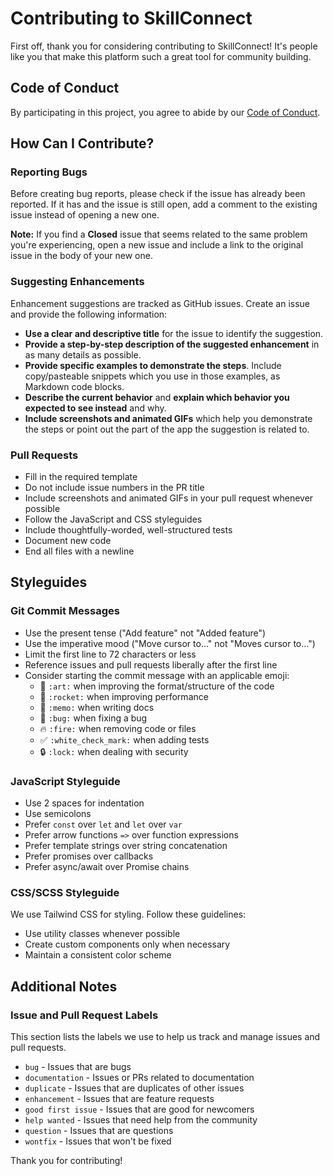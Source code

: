 # Contributing to SkillConnect

First off, thank you for considering contributing to SkillConnect! It's people like you that make this platform such a great tool for community building.

## Code of Conduct

By participating in this project, you agree to abide by our [Code of Conduct](CODE_OF_CONDUCT.md).

## How Can I Contribute?

### Reporting Bugs

Before creating bug reports, please check if the issue has already been reported. If it has and the issue is still open, add a comment to the existing issue instead of opening a new one.

**Note:** If you find a **Closed** issue that seems related to the same problem you're experiencing, open a new issue and include a link to the original issue in the body of your new one.

### Suggesting Enhancements

Enhancement suggestions are tracked as GitHub issues. Create an issue and provide the following information:

* **Use a clear and descriptive title** for the issue to identify the suggestion.
* **Provide a step-by-step description of the suggested enhancement** in as many details as possible.
* **Provide specific examples to demonstrate the steps**. Include copy/pasteable snippets which you use in those examples, as Markdown code blocks.
* **Describe the current behavior** and **explain which behavior you expected to see instead** and why.
* **Include screenshots and animated GIFs** which help you demonstrate the steps or point out the part of the app the suggestion is related to.

### Pull Requests

* Fill in the required template
* Do not include issue numbers in the PR title
* Include screenshots and animated GIFs in your pull request whenever possible
* Follow the JavaScript and CSS styleguides
* Include thoughtfully-worded, well-structured tests
* Document new code
* End all files with a newline

## Styleguides

### Git Commit Messages

* Use the present tense ("Add feature" not "Added feature")
* Use the imperative mood ("Move cursor to..." not "Moves cursor to...")
* Limit the first line to 72 characters or less
* Reference issues and pull requests liberally after the first line
* Consider starting the commit message with an applicable emoji:
    * 🎨 `:art:` when improving the format/structure of the code
    * 🚀 `:rocket:` when improving performance
    * 📝 `:memo:` when writing docs
    * 🐛 `:bug:` when fixing a bug
    * 🔥 `:fire:` when removing code or files
    * ✅ `:white_check_mark:` when adding tests
    * 🔒 `:lock:` when dealing with security

### JavaScript Styleguide

* Use 2 spaces for indentation
* Use semicolons
* Prefer `const` over `let` and `let` over `var`
* Prefer arrow functions `=>` over function expressions
* Prefer template strings over string concatenation
* Prefer promises over callbacks
* Prefer async/await over Promise chains

### CSS/SCSS Styleguide

We use Tailwind CSS for styling. Follow these guidelines:

* Use utility classes whenever possible
* Create custom components only when necessary
* Maintain a consistent color scheme

## Additional Notes

### Issue and Pull Request Labels

This section lists the labels we use to help us track and manage issues and pull requests.

* `bug` - Issues that are bugs
* `documentation` - Issues or PRs related to documentation
* `duplicate` - Issues that are duplicates of other issues
* `enhancement` - Issues that are feature requests
* `good first issue` - Issues that are good for newcomers
* `help wanted` - Issues that need help from the community
* `question` - Issues that are questions
* `wontfix` - Issues that won't be fixed

Thank you for contributing! 